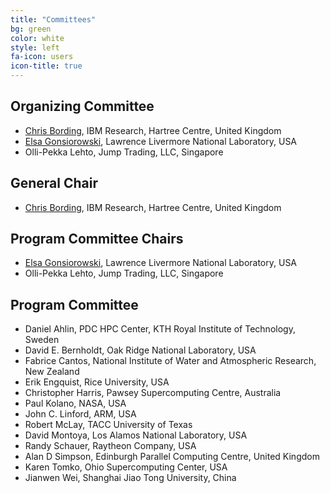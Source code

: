 ```yaml
---
title: "Committees"
bg: green
color: white
style: left
fa-icon: users
icon-title: true
---
```


## Organizing Committee

* [Chris Bording](https://researcher.watson.ibm.com/researcher/view.php?person=ibm-Chris.Bording), IBM Research, Hartree Centre, United Kingdom
* [Elsa Gonsiorowski](https://computation.llnl.gov/about/our-people/highlights/elsa-gonsiorowski), Lawrence Livermore National Laboratory, USA
* Olli-Pekka Lehto, Jump Trading, LLC, Singapore

## General Chair

* [Chris Bording](https://researcher.watson.ibm.com/researcher/view.php?person=ibm-Chris.Bording), IBM Research, Hartree Centre, United Kingdom

## Program Committee Chairs

* [Elsa Gonsiorowski](https://computation.llnl.gov/about/our-people/highlights/elsa-gonsiorowski), Lawrence Livermore National Laboratory, USA
* Olli-Pekka Lehto, Jump Trading, LLC, Singapore

## Program Committee

* Daniel Ahlin, PDC HPC Center, KTH Royal Institute of Technology, Sweden
* David E. Bernholdt, Oak Ridge National Laboratory, USA
* Fabrice Cantos, National Institute of Water and Atmospheric Research, New Zealand
* Erik Engquist, Rice University, USA
* Christopher Harris, Pawsey Supercomputing Centre, Australia
* Paul Kolano, NASA, USA
* John C. Linford, ARM, USA
* Robert McLay, TACC University of Texas
* David Montoya, Los Alamos National Laboratory, USA
* Randy Schauer, Raytheon Company, USA
* Alan D Simpson, Edinburgh Parallel Computing Centre, United Kingdom
* Karen Tomko, Ohio Supercomputing Center, USA
* Jianwen Wei, Shanghai Jiao Tong University, China


